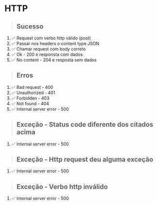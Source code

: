 # HTTP

> ## Sucesso
1. ✅ Request com verbo http válido (post)
2. ✅ Passar nos headers o content type JSON
3. ✅ Chamar request com body correto
4. ✅ Ok - 200 e responsta com dados
5. ✅ No content - 204 e resposta sem dados

> ## Erros
1. ✅ Bad request - 400
2. ✅ Unauthorized - 401
3. ✅ Forbidden - 403
4. ✅ Not found - 404
5. ✅ Internal server error - 500

> ## Exceção - Status code diferente dos citados acima
1. ✅ Internal server error - 500

> ## Exceção - Http request deu alguma exceção
1. ✅ Internal server error - 500

> ## Exceção - Verbo http inválido
1. ✅ Internal server error - 500